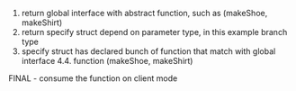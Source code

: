 1. return global interface with abstract function, such as (makeShoe, makeShirt)
2. return specify struct depend on parameter type, in this example branch type
3. specify struct has declared bunch of function that match with global interface 4.4. function (makeShoe, makeShirt)

FINAL - consume the function on client mode
